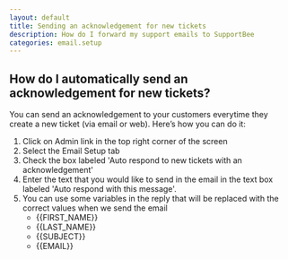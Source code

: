 ```yaml
---
layout: default
title: Sending an acknowledgement for new tickets 
description: How do I forward my support emails to SupportBee
categories: email.setup
---
```


How do I automatically send an acknowledgement for new tickets?
---------------------------------------------------------------

You can send an acknowledgement to your customers everytime they create a new ticket (via email or web). Here’s how you can do it:

1. Click on Admin link in the top right corner of the screen
2. Select the Email Setup tab
3. Check the box labeled 'Auto respond to new tickets with an acknowledgement'
4. Enter the text that you would like to send in the email in the text box labeled 'Auto respond with this message'.
5. You can use some variables in the reply that will be replaced with the correct values when we send the email
    * \{\{FIRST_NAME\}\}
    * \{\{LAST_NAME\}\}
    * \{\{SUBJECT\}\}
    * \{\{EMAIL\}\}
